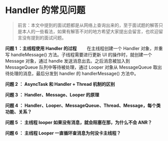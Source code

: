 # Handler 的常见问题

> 前言：本文中提到的面试题都是从网络上查询出来的，至于面试题的解答只是本人的一些看法，如果有解答不对的地方希望大家提出会留言，也欢迎留言没有提到的面试问题。

**问题 1 ：主线程使用 Handler 的过程**
　　在主线程创建一个 Handler 对象，并重写 handleMessage() 方法。子线程需要进行更新 UI 的操作时，就创建一个 Message 对象，通过 handle 发送消息出去。之后消息被加入到 MessageQueue 队列中等待被处理，通过 Looper 对象从 MessageQueue 取出待处理的消息，最后分发到 handler 的 handlerMessage() 方法中。

**问题 2 ： AsyncTask 和 Handler + Thread 机制的区别**


**问题 3 ： Handler、Message、Looper 的原理**

**问题 4 ： Handler、Looper、MessageQueue、Thread、Message，每个类功能、关系？**

**问题 5 ： 主线程 looper 如果没有消息，就会阻塞在那，为什么不会 ANR？**

**问题 6 ： 主线程 Looper 一直循环查消息为何没卡主线程？**

